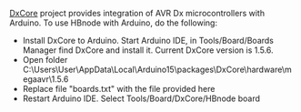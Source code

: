 [DxCore](https://github.com/SpenceKonde/DxCore) project provides integration of AVR Dx microcontrollers with Arduino.  To use HBnode with Arduino, do the following:

  * Install DxCore to Arduino. Start Arduino IDE, in Tools/Board/Boards Manager find DxCore and install it. Current DxCore version is 1.5.6.
  * Open folder C:\Users\User\AppData\Local\Arduino15\packages\DxCore\hardware\megaavr\1.5.6
  * Replace file "boards.txt" with the file provided here
  * Restart Arduino IDE. Select Tools/Board/DxCore/HBnode board

